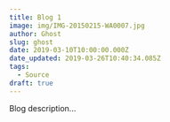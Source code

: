 ```yaml
---
title: Blog 1
image: img/IMG-20150215-WA0007.jpg
author: Ghost
slug: ghost
date: 2019-03-10T10:00:00.000Z
date_updated: 2019-03-26T10:40:34.085Z
tags:
  - Source
draft: true
---
```

Blog description...
